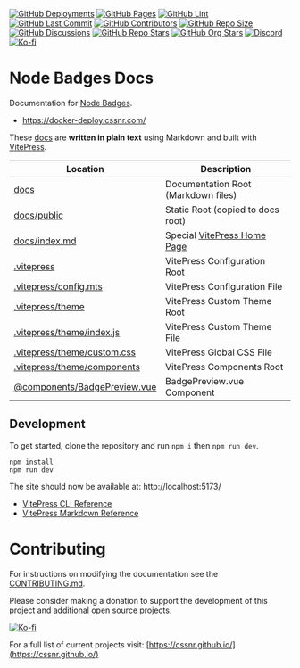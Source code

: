 [![GitHub Deployments](https://img.shields.io/github/deployments/smashedr/node-badges-docs/github-pages?logo=github&label=deploy)](https://github.com/smashedr/node-badges-docs/deployments)
[![GitHub Pages](https://img.shields.io/github/actions/workflow/status/smashedr/node-badges-docs/pages.yaml?logo=cachet&label=pages)](https://github.com/smashedr/node-badges-docs/actions/workflows/pages.yaml)
[![GitHub Lint](https://img.shields.io/github/actions/workflow/status/smashedr/node-badges-docs/lint.yaml?logo=cachet&label=lint)](https://github.com/smashedr/node-badges-docs/actions/workflows/lint.yaml)
[![GitHub Last Commit](https://img.shields.io/github/last-commit/smashedr/node-badges-docs?logo=vitepress&logoColor=white&label=updated)](https://github.com/smashedr/node-badges-docs/pulse)
[![GitHub Contributors](https://img.shields.io/github/contributors-anon/smashedr/node-badges-docs?logo=github)](https://github.com/smashedr/node-badges-docs/graphs/contributors)
[![GitHub Repo Size](https://img.shields.io/github/repo-size/smashedr/node-badges-docs?logo=bookstack&logoColor=white&label=repo%20size)](https://github.com/smashedr/node-badges-docs)
[![GitHub Discussions](https://img.shields.io/github/discussions/smashedr/node-badges?logo=github)](https://github.com/smashedr/node-badges/discussions)
[![GitHub Repo Stars](https://img.shields.io/github/stars/smashedr/node-badges?style=flat&logo=github)](https://github.com/smashedr/node-badges)
[![GitHub Org Stars](https://img.shields.io/github/stars/cssnr?style=flat&logo=github&label=org%20stars)](https://cssnr.github.io/)
[![Discord](https://img.shields.io/discord/899171661457293343?logo=discord&logoColor=white&label=discord&color=7289da)](https://discord.gg/wXy6m2X8wY)
[![Ko-fi](https://img.shields.io/badge/Ko--fi-72a5f2?logo=kofi&label=support)](https://ko-fi.com/cssnr)

# Node Badges Docs

Documentation for [Node Badges](https://github.com/smashedr/node-badges).

- https://docker-deploy.cssnr.com/

These [docs](docs) are **written in plain text** using Markdown and built with [VitePress](https://vitepress.dev/).

| Location                                                                     | Description                                                                            |
| ---------------------------------------------------------------------------- | -------------------------------------------------------------------------------------- |
| [docs](docs)                                                                 | Documentation Root (Markdown files)                                                    |
| [docs/public](docs/public)                                                   | Static Root (copied to docs root)                                                      |
| [docs/index.md](docs/index.md)                                               | Special [VitePress Home Page](https://vitepress.dev/reference/default-theme-home-page) |
| [.vitepress](.vitepress)                                                     | VitePress Configuration Root                                                           |
| [.vitepress/config.mts](.vitepress/config.mts)                               | VitePress Configuration File                                                           |
| [.vitepress/theme](.vitepress/theme)                                         | VitePress Custom Theme Root                                                            |
| [.vitepress/theme/index.js](.vitepress/theme/index.js)                       | VitePress Custom Theme File                                                            |
| [.vitepress/theme/custom.css](.vitepress/theme/custom.css)                   | VitePress Global CSS File                                                              |
| [.vitepress/theme/components](.vitepress/theme/components)                   | VitePress Components Root                                                              |
| [@components/BadgePreview.vue](.vitepress/theme/components/BadgePreview.vue) | BadgePreview.vue Component                                                             |

## Development

To get started, clone the repository and run `npm i` then `npm run dev`.

```shell
npm install
npm run dev
```

The site should now be available at: http://localhost:5173/

- [VitePress CLI Reference](https://vitepress.dev/reference/cli)
- [VitePress Markdown Reference](https://vitepress.dev/guide/markdown)

# Contributing

For instructions on modifying the documentation see the [CONTRIBUTING.md](#contributing-ov-file).

Please consider making a donation to support the development of this project
and [additional](https://cssnr.com/) open source projects.

[![Ko-fi](https://ko-fi.com/img/githubbutton_sm.svg)](https://ko-fi.com/cssnr)

For a full list of current projects visit: [https://cssnr.github.io/](https://cssnr.github.io/)
